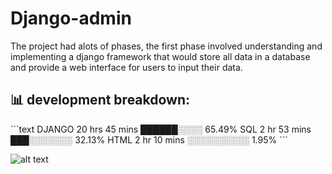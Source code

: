 # Django-admin
The project had alots of phases, the first phase involved understanding and implementing a django framework that would store all data in a database and provide a web interface for users to input their data. 
<h2>📊 development breakdown: </h2>
```text
DJANGO       20 hrs 45 mins       ██████░░░░     65.49%
SQL          2 hr 53 mins         ███░░░░░░░     32.13%
HTML         2 hr 10 mins         ░░░░░░░░░░     1.95%
```



![alt text](https://astra.icu/saepng.png)
